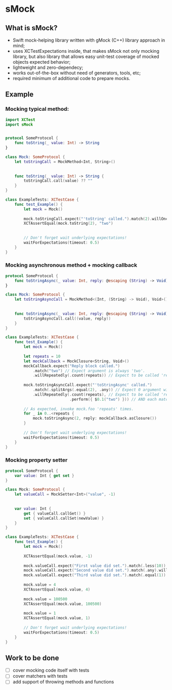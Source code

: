 # sMock

## What is sMock?
- Swift mock-helping library written with gMock (C++) library approach in mind;
- uses XCTestExpectations inside, that makes sMock not only mocking library, but also library that allows easy unit-test coverage of mocked objects expected behavior;
- lightweight and zero-dependecy;
- works out-of-the-box without need of generators, tools, etc;
- required minimum of additional code to prepare mocks.

## Example
### Mocking typical method:
```Swift
import XCTest
import sMock


protocol SomeProtocol {
    func toString(_ value: Int) -> String
}

class Mock: SomeProtocol {
    let toStringCall = MockMethod<Int, String>()
    
    
    func toString(_ value: Int) -> String {
        toStringCall.call(value) ?? ""
    }
}

class ExampleTests: XCTestCase {
    func test_Example() {
        let mock = Mock()
        
        mock.toStringCall.expect("'toString' called.").match(2).willOnce(.return("two"))
        XCTAssertEqual(mock.toString(2), "two")
        
        
        // Don't forget wait underlying expectations!
        waitForExpectations(timeout: 0.5)
    }
}
```

### Mocking asynchronous method + mocking callback
```Swift
protocol SomeProtocol {
    func toStringAsync(_ value: Int, reply: @escaping (String) -> Void)
}

class Mock: SomeProtocol {
    let toStringAsyncCall = MockMethod<(Int, (String) -> Void), Void>()
    
    
    func toStringAsync(_ value: Int, reply: @escaping (String) -> Void) {
        toStringAsyncCall.call((value, reply))
    }
}

class ExampleTests: XCTestCase {
    func test_Example() {
        let mock = Mock()
        
        let repeats = 10
        let mockCallback = MockClosure<String, Void>()
        mockCallback.expect("Reply block called.")
            .match("two") // Expect argument is always 'two'.
            .willRepeatedly(.count(repeats)) // Expect to be called 'repeats' times.
        
        mock.toStringAsyncCall.expect("'toStringAsync' called.")
            .match(.splitArgs(.equal(2), .any)) // Expect 0 argument will be '2' and second may be any.
            .willRepeatedly(.count(repeats), // Expect to be called 'repeats' times.
                            .perform({ $0.1("two") })) // AND each matched call will invoke reply block with argument 'two'.
        
        // As expected, invoke mock.foo 'repeats' times.
        for _ in 0..<repeats {
            mock.toStringAsync(2, reply: mockCallback.asClosure())
        }
        
        // Don't forget wait underlying expectations!
        waitForExpectations(timeout: 0.5)
    }
}
```

### Mocking property setter
```Swift
protocol SomeProtocol {
    var value: Int { get set }
}

class Mock: SomeProtocol {
    let valueCall = MockSetter<Int>("value", -1)
    
    
    var value: Int {
        get { valueCall.callGet() }
        set { valueCall.callSet(newValue) }
    }
}

class ExampleTests: XCTestCase {
    func test_Example() {
        let mock = Mock()
        
        XCTAssertEqual(mock.value, -1)
        
        mock.valueCall.expect("First value did set.").match(.less(10)).willOnce()
        mock.valueCall.expect("Second value did set.").match(.any).willOnce()
        mock.valueCall.expect("Third value did set.").match(.equal(1)).willOnce()
        
        mock.value = 4
        XCTAssertEqual(mock.value, 4)
        
        mock.value = 100500
        XCTAssertEqual(mock.value, 100500)
        
        mock.value = 1
        XCTAssertEqual(mock.value, 1)
        
        // Don't forget wait underlying expectations!
        waitForExpectations(timeout: 0.5)
    }
}
```

## Work to be done
- [ ] cover mocking code itself with tests
- [ ] cover matchers with tests
- [ ] add support of throwing methods and functions
